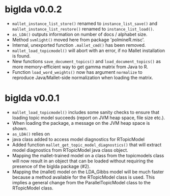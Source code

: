 # biglda v0.0.2
* `mallet_instance_list_store()` renamed to `instance_list_save()` and
`mallet_instance_list_restore()` renamed to `instance_list_load()`.
* `as_LDA()` outputs information on number of docs / alphabet size.
* Method `svmlight()` moved here from package 'polmineR.misc'.
* Internal, unexported function `.mallet_cmd()` has been removed.
* `mallet_load_topicmodel()` will abort with an error, if no Mallet installation
is found.
* New functions `save_document_topics()` and `load_document_topics()` as more
memory-efficient way to get gamma matrix from Java to R.
* Function `load_word_weights()` now has argument `normalize` to reproduce 
Java/Mallet-side normalization when loading the matrix.

# biglda v0.0.1

* `mallet_load_topicmodel()` includes some sanity checks to ensure that loading
topic model succeeds (report on JVM heap space, file size etc.).
* When loading the package, a message on the JVM heap space is shown.
* `as_LDA()` relies on 
* java class added to access model diagnostics for RTopicModel
* Added function `mallet_get_topic_model_diagnostics()` that will extract model diagnostics
  from RTopicModel java class object.
* Mapping the mallet-trained model on a class from the topicmodels class will now result in 
an object that can be loaded without requiring the presence of the biglda package (#2).
* Mapping the (mallet) model on the LDA_Gibbs model will be much faster because a method 
available for the RTopicModel class is used. This implies a general change from the 
ParallelTopicModel class to the RTopicModel class.
